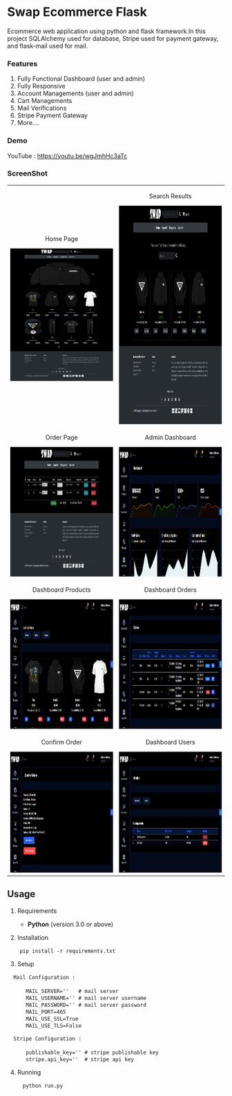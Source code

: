 # Swap Ecommerce Flask

Ecommerce web application using python and flask framework.In this project SQLAlchemy used for database, Stripe used for payment gateway, and flask-mail used for mail.


### Features

1. Fully Functional Dashboard (user and admin)
2. Fully Responsive
3. Account Managements (user and admin)
4. Cart Managements
5. Mail Verifications
6. Stripe Payment Gateway
7. More....


### Demo 

YouTube : https://youtu.be/wgJmhHc3aTc


### ScreenShot

<table align="center">
    <tr>
        <td align="center">
         <p>Home Page</p>
        <img src="src/static/demos/Home_page.png" alt="Screenshot Home" width="395px" />   
        </td>
        <td align="center">
        <p>Search Results</p>
         <img src="src/static/demos/search.png" alt="Screenshot Search" width="386px" height="506"/>
        </td>
    </tr>
    <tr>
        <td align="center">
           <p>Order Page</p>
           <img src="src/static/demos/customer_carts.png" alt="Screenshot Order" width="560px" height=300"/>
        </td>
	 <td align="center">
        	         <p>Admin Dashboard</p>
                <img src="src/static/demos/admin_dashboard.png" alt="Screenshot Admin Dashboard" width="560px" height=300"/>
        </td>
    </tr>
    <tr>
        <td align="center">
        	         <p>Dashboard Products</p>
                <img src="src/static/demos/product_dashboard.png" alt="Screenshot Products" width="560px" height=300"/>
        </td>
        <td align="center">
        	         <p>Dashboard Orders</p>
                <img src="src/static/demos/order_dashboard.png" alt="Screenshot Order List" width="560px" height=300"/>
        </td>
    </tr>
    <tr>
        <td align="center">
        	         <p>Confirm Order</p>
                <img src="src/static/demos/confirm_orders.png" alt="Screenshot Confirm Order" width="610px" height=280"/>
        </td>
        <td align="center">
        	         <p>Dashboard Users</p>
                <img src="src/static/demos/admin_users.png" alt="Screenshot Users" width="610px" height=280"/>
        </td>
    </tr>
</table>

## Usage

1. Requirements

    * <strong>Python</strong> (version 3.0 or above)

2. Installation
```
    pip install -r requirements.txt
```

3. Setup
	
```
  Mail Configuration : 
  
      MAIL_SERVER=''   # mail server 
      MAIL_USERNAME='' # mail server username
      MAIL_PASSWORD='' # mail server password
      MAIL_PORT=465
      MAIL_USE_SSL=True
      MAIL_USE_TLS=False    
```

```
  Stripe Configuration : 
  
      publishable_key='' # stripe publishable key
      stripe.api_key=''  # stripe api key
```

4. Running
```
     python run.py
```
